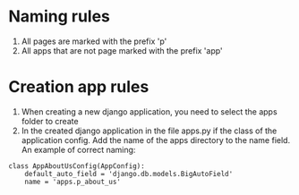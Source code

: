 # Naming rules

1. All pages are marked with the prefix 'p'
2. All apps that are not page marked with the prefix 'app'

# Creation app rules

1. When creating a new django application, you need to select the apps folder to create
2. In the created django application in the file apps.py if the class of the application config. Add the name of the apps directory to the name field. An example of correct naming:

```
class AppAboutUsConfig(AppConfig):
    default_auto_field = 'django.db.models.BigAutoField'
    name = 'apps.p_about_us'

```